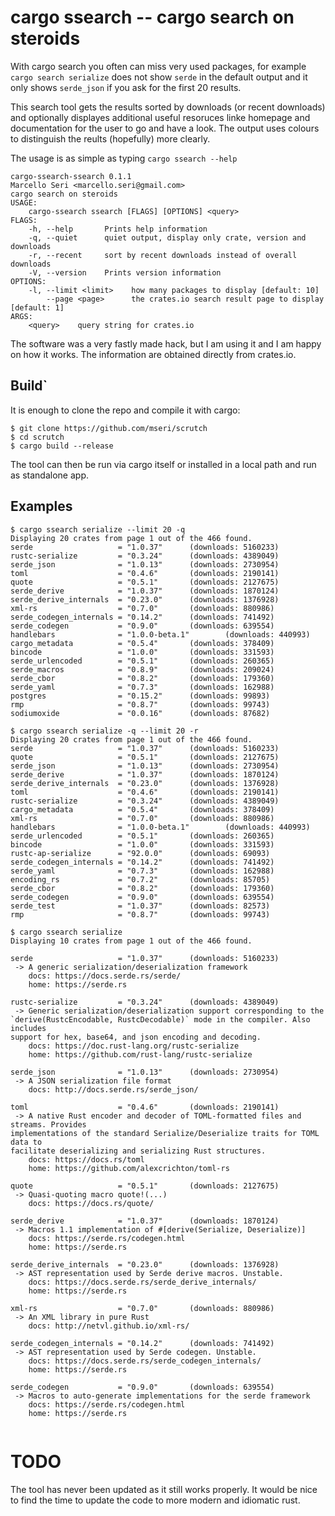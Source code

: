 # cargo ssearch -- cargo search on steroids

With cargo search you often can miss very used packages, for example `cargo search serialize` does not show `serde` in the default output and it only shows `serde_json` if you ask for the first 20 results.

This search tool gets the results sorted by downloads (or recent downloads) and optionally displayes additional useful resoruces linke homepage and documentation for the user to go and have a look. The output uses colours to distinguish the reults (hopefully) more clearly.

The usage is as simple as typing `cargo ssearch --help`
```
cargo-ssearch-ssearch 0.1.1
Marcello Seri <marcello.seri@gmail.com>
cargo search on steroids
USAGE:
    cargo-ssearch ssearch [FLAGS] [OPTIONS] <query>
FLAGS:
    -h, --help       Prints help information
    -q, --quiet      quiet output, display only crate, version and downloads
    -r, --recent     sort by recent downloads instead of overall downloads
    -V, --version    Prints version information
OPTIONS:
    -l, --limit <limit>    how many packages to display [default: 10]
        --page <page>      the crates.io search result page to display [default: 1]
ARGS:
    <query>    query string for crates.io
```

The software was a very fastly made hack, but I am using it and I am happy on how it works.
The information are obtained directly from crates.io.

## Build`
It is enough to clone the repo and compile it with cargo:
```
$ git clone https://github.com/mseri/scrutch
$ cd scrutch
$ cargo build --release
```

The tool can then be run via cargo itself or installed in a local path and run as standalone app.

## Examples

```
$ cargo ssearch serialize --limit 20 -q
Displaying 20 crates from page 1 out of the 466 found.
serde                   = "1.0.37"      (downloads: 5160233)
rustc-serialize         = "0.3.24"      (downloads: 4389049)
serde_json              = "1.0.13"      (downloads: 2730954)
toml                    = "0.4.6"       (downloads: 2190141)
quote                   = "0.5.1"       (downloads: 2127675)
serde_derive            = "1.0.37"      (downloads: 1870124)
serde_derive_internals  = "0.23.0"      (downloads: 1376928)
xml-rs                  = "0.7.0"       (downloads: 880986)
serde_codegen_internals = "0.14.2"      (downloads: 741492)
serde_codegen           = "0.9.0"       (downloads: 639554)
handlebars              = "1.0.0-beta.1"        (downloads: 440993)
cargo_metadata          = "0.5.4"       (downloads: 378409)
bincode                 = "1.0.0"       (downloads: 331593)
serde_urlencoded        = "0.5.1"       (downloads: 260365)
serde_macros            = "0.8.9"       (downloads: 209024)
serde_cbor              = "0.8.2"       (downloads: 179360)
serde_yaml              = "0.7.3"       (downloads: 162988)
postgres                = "0.15.2"      (downloads: 99893)
rmp                     = "0.8.7"       (downloads: 99743)
sodiumoxide             = "0.0.16"      (downloads: 87682)
```

```
$ cargo ssearch serialize -q --limit 20 -r
Displaying 20 crates from page 1 out of the 466 found.
serde                   = "1.0.37"      (downloads: 5160233)
quote                   = "0.5.1"       (downloads: 2127675)
serde_json              = "1.0.13"      (downloads: 2730954)
serde_derive            = "1.0.37"      (downloads: 1870124)
serde_derive_internals  = "0.23.0"      (downloads: 1376928)
toml                    = "0.4.6"       (downloads: 2190141)
rustc-serialize         = "0.3.24"      (downloads: 4389049)
cargo_metadata          = "0.5.4"       (downloads: 378409)
xml-rs                  = "0.7.0"       (downloads: 880986)
handlebars              = "1.0.0-beta.1"        (downloads: 440993)
serde_urlencoded        = "0.5.1"       (downloads: 260365)
bincode                 = "1.0.0"       (downloads: 331593)
rustc-ap-serialize      = "92.0.0"      (downloads: 69093)
serde_codegen_internals = "0.14.2"      (downloads: 741492)
serde_yaml              = "0.7.3"       (downloads: 162988)
encoding_rs             = "0.7.2"       (downloads: 85705)
serde_cbor              = "0.8.2"       (downloads: 179360)
serde_codegen           = "0.9.0"       (downloads: 639554)
serde_test              = "1.0.37"      (downloads: 82573)
rmp                     = "0.8.7"       (downloads: 99743)
```

```
$ cargo ssearch serialize
Displaying 10 crates from page 1 out of the 466 found.

serde                   = "1.0.37"      (downloads: 5160233)
 -> A generic serialization/deserialization framework
    docs: https://docs.serde.rs/serde/
    home: https://serde.rs

rustc-serialize         = "0.3.24"      (downloads: 4389049)
 -> Generic serialization/deserialization support corresponding to the
`derive(RustcEncodable, RustcDecodable)` mode in the compiler. Also includes
support for hex, base64, and json encoding and decoding.
    docs: https://doc.rust-lang.org/rustc-serialize
    home: https://github.com/rust-lang/rustc-serialize

serde_json              = "1.0.13"      (downloads: 2730954)
 -> A JSON serialization file format
    docs: http://docs.serde.rs/serde_json/

toml                    = "0.4.6"       (downloads: 2190141)
 -> A native Rust encoder and decoder of TOML-formatted files and streams. Provides
implementations of the standard Serialize/Deserialize traits for TOML data to
facilitate deserializing and serializing Rust structures.
    docs: https://docs.rs/toml
    home: https://github.com/alexcrichton/toml-rs

quote                   = "0.5.1"       (downloads: 2127675)
 -> Quasi-quoting macro quote!(...)
    docs: https://docs.rs/quote/

serde_derive            = "1.0.37"      (downloads: 1870124)
 -> Macros 1.1 implementation of #[derive(Serialize, Deserialize)]
    docs: https://serde.rs/codegen.html
    home: https://serde.rs

serde_derive_internals  = "0.23.0"      (downloads: 1376928)
 -> AST representation used by Serde derive macros. Unstable.
    docs: https://docs.serde.rs/serde_derive_internals/
    home: https://serde.rs

xml-rs                  = "0.7.0"       (downloads: 880986)
 -> An XML library in pure Rust
    docs: http://netvl.github.io/xml-rs/

serde_codegen_internals = "0.14.2"      (downloads: 741492)
 -> AST representation used by Serde codegen. Unstable.
    docs: https://docs.serde.rs/serde_codegen_internals/
    home: https://serde.rs

serde_codegen           = "0.9.0"       (downloads: 639554)
 -> Macros to auto-generate implementations for the serde framework
    docs: https://serde.rs/codegen.html
    home: https://serde.rs


```

# TODO

The tool has never been updated as it still works properly.
It would be nice to find the time to update the code to more modern and idiomatic rust.

